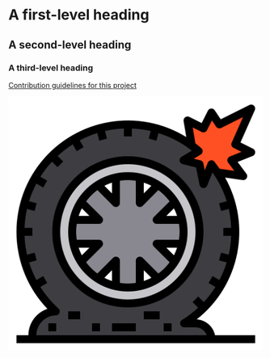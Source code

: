 # A first-level heading
## A second-level heading
### A third-level heading

[Contribution guidelines for this project](docs/CONTRIBUTING.md)

![Picture of a flat tire](flat_tire.png)

